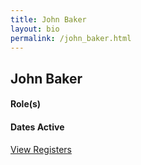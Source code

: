 ```yaml
---
title: John Baker
layout: bio
permalink: /john_baker.html
---
```


## John Baker

#### Role(s)

#### Dates Active

<a href="{{ '/browse.html' | relative_url }}#John Baker" class="btn btn-custom">View Registers</a>
